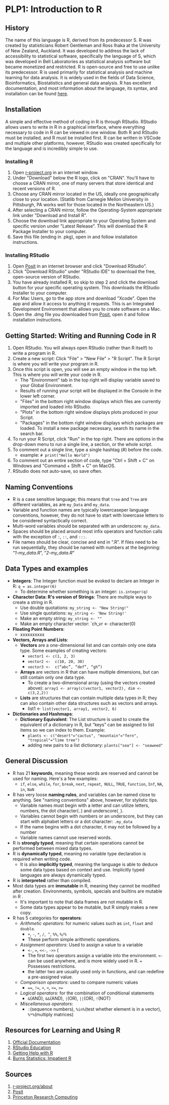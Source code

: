 # PLP1: Introduction to R

## History 
The name of this language is R, derived from its predecessor S. R was created by statisticians Robert Gentleman and Ross Ihaka at the University of New Zealand, Auckland. It was developed to address the lack of accessibility to statistical software, specifically the language of S, which was developed in Bell Laboratories as statistical analysis software but became monetized and restricted. R is open-source and free to use unlike its predecessor. R is used primarily for statistical analysis and machine learning for data analysis. It is widely used in the fields of Data Science, Bioinformatics, Biostatistics and general data analysis. R has excellent documentation, and most information about the language, its syntax, and installation can be found [here](https://www.r-project.org/other-docs.html).

## Installation 
A simple and effective method of coding in R is through RStudio. RStudio allows users to write in R in a graphical interface, where everything necessary to code in R can be viewed in one window. Both R and RStudio must be installed, and R must be installed first. R can be written in VSCode and multiple other platforms, however, RStudio was created specifically for the language and is incredibly simple to use. 

### Installing R 
1. Open [r-project.org](https://www.r-project.org/) in an internet window.  
2. Under "Download" below the R logo, click on "CRAN". You'll have to choose a CRAN mirror, one of many servers that store identical and recent versions of R.
3. Choose any CRAN mirror located in the US, ideally one geographically close to your location. (Statlib from Carnegie Mellon University in Pittsburgh, PA works well for those located in the Northeastern US.)
4. After selecting a CRAN mirror, follow the Operating-System appropriate link under "Download and Install R".
5. Choose the download link appropriate to your Operating System and specific version under "Latest Release". This will download the R Package Installer to your computer.
7. Save this file (ending in .pkg), open in and follow installation instructions.


### Installing RStudio
1. Open [Posit](https://posit.co/) in an internet browser and click "Download RStudio".
2. Click "Download RStudio" under "RStudio IDE" to download the free, open-source version of RStudio.
3. You have already installed R, so skip to step 2 and click the download button for your specific operating system. This downloads the RStudio Installer to your computer.
4. For Mac Users, go to the app store and download "Xcode". Open the app and allow it access to anything it requests. This is an Integrated Development Environment that allows you to create software on a Mac.
5. Open the .dmg file you downloaded from [Posit](https://posit.co/download/rstudio-desktop/), open it and follow installation instructions.

## Getting Started: Writing and Running Code in R
1. Open RStudio. You will always open RStudio (rather than R itself) to write a program in R.
2. Create a new script: Click "File" > "New File" > "R Script". The R Script is where you will write your program in R.
3. Once this script is open, you will see an empty window in the top left. This is where you will write your code in R.
   - The "Environment" tab in the top right will display variable saved to your Global Environment.
   - Results of running your script will be displayed in the Console in the lower left corner.
   - "Files" in the bottom right window displays which files are currently imported and loaded into RStudio.
   - "Plots" in the bottom right window displays plots produced in your Script.
   - "Packages" in the bottom right window displays which packages are loaded. To install a new package necessary, search its name in the search bar.
4. To run your R Script, click "Run" in the top right. There are options in the drop-down menu to run a single line, a section, or the whole script.
5. To comment out a single line, type a single hashtag (#) before the code.
   - example: `# print("Hello World")`
6. To comment out an entire section of code, type "Ctrl + Shift + C" on Windows and "Command + Shift + C" on MacOS.
7. RStudio does not auto-save, so save often.

## Naming Conventions 
- R is a case sensitive language; this means that `tree` and `Tree` are different variables, as are `my_Data` and `my_data`.
- Variable and function names are typically lowercaseper language conventions, however, they do not have to start with lowercase letters to be considered syntactically correct.
- Multi-word variables should be separated with an underscore: `my_data`. 
- Spaces should be placed around most infix operators and function calls with the exception of `:`, `::`, and `:::`.
- File names should be clear, concise and end in “.R”. If files need to be run sequentially, they should be named with numbers at the beginning: “_1-my_data.R_”, “_2-my_data.R_”  


## Data Types and examples   
-  **Integers**: The Integer function must be evoked to declare an Integer in R: `q = as.integer(6)`
    - To determine whether something is an integer: `is.integer(q)`
- **Character Data: R's version of Strings**: There are multiple ways to create a string in R.
    - Use double quotations: `my_string <- "New String!"`
    - Use single quotations: `my_string <- 'New String!'`
    - Make an empty string: `my_string <- ""`
    - Make an empty character vector: `ch_vr <- character(0)
- **Floating Point Numbers**:
    - xxxxxxxxxx
- **Vectors, Arrays and Lists**:
    - **Vectors** are a one-dimensional list and can contain only one data type. Some examples of creating vectors:
        - `vector1 <- c(1, 2, 3)`
        - `vector2 <-  c(10, 20, 30)`
        - `vector3 <-  c(“abc”, “def”, “gh”)`
    - **Arrays** are vectors in R that can have multiple dimensions, but can still contain only one data type.
        - To create a two-dimensional array (using the vectors created above): `array1 <- array(c(vector1, vector2), dim <- c(3,2,2))`
    - **Lists** are structures that can contain multiple data types in R; they can also contain other data structures such as vectors and arrays.
        - list1 <- `list(vector1, array1, vector2, 6)`
- **Dictionaries and Hashmaps**:
    - **Dictionary Equivalent**: The List structure is used to create the equivalent of a dictionary in R, but “keys” can be assigned to list items so we can index to them. Example:
        - `plants <- c("desert"="cactus", "mountain"="fern", "tropical"="lime tree")`
        - adding new pairs to a list dictionary: `plants["sea"] <- "seaweed"`

## General Discussion  
- R has 21 **keywords**, meaning these words are reserved and cannot be used for naming. Here's a few examples:
    - `if`, `else`, `while`, `for`, `break`, `next`, `repeat`,` NULL`, `TRUE`, `function`, `Inf`, `NA`, `in`, `NaN`
- R has very loose **naming rules**, and variables can be named close to anything. See "naming conventions" above, however, for stylistic tips.
    - Variable names must begin with a letter and can utilize letters, numbers, the dot character(`.`) and underscore(`_`).
    - Variables cannot begin with numbers or an underscore, but they can start with alphabet letters or a dot character: `.my_data`
    - If the name begins with a dot character, it may not be followed by a number
    - Variable names cannot use reserved words.
- R is **strongly typed**, meaning that certain operations cannot be performed between mixed data types.
- R is **dynamically typed**, meaning no variable type declaration is required when writing code.
    - It is also **implicitly typed**, meaning the language is able to deduce some data types based on context and use. Implicitly typed languages are always dynamically typed.
- R is **interpreted** rather than compiled.
- Most data types are **immutable** in R, meaning they cannot be modified after creation. Environments, symbols, specials and builtins are mutable in R . 
    - It's important to note that data frames are not mutable in R.
    - Some data types appear to be mutable, but R simply makes a new copy.
- R has 5 categories for **operators**: 
    - _Arithmetic operators_: for numeric values such as `int`, `float` and `double`.
        - `+`, `-`, `*`, `/`,` ^`, `%%`, `%/%`
        - These perform simple arithmetic operations. 
    - _Assignment operators_: Used to assign a value to a variable
        - `<-`, `=`, `<<-`, `->>` (
        - The first two operators assign a variable into the environment. `<-` can be used anywhere, and is more widely used in R. `=` Possesses restrictions.
        - the latter two are usually used only in functions, and can redefine a pre-assigned value. 
    - _Comparison operators_: used to compare numeric values
        - `==`, `!=`, `>`, `<`, `<=`, `>=`
    - _Logical operators_: for the combination of conditional statements
        - `&`(AND), `&&`(AND), `|`(OR), `||`(OR), `!`(NOT)
    - _Miscellaneous operators_:
        - `:`(sequence numbers), `%in%`(test whether element is in a vector), `%*%`(multiply matrices)


## Resources for Learning and Using R
1. [Official Documentation](https://www.r-project.org/other-docs.html)
2. [RStudio Education](https://education.rstudio.com/learn/beginner/)
3. [Getting Help with R](https://www.r-project.org/help.html)
4. [Burns Statistics: Impatient R](https://www.burns-stat.com/documents/tutorials/impatient-r/)
   
## Sources
1. [r-project.org/about](https://www.r-project.org/about.html)
2. [Posit](https://posit.co/)
3. [Princeton Research Computing](https://researchcomputing.princeton.edu/education/external-online-resources/R)
